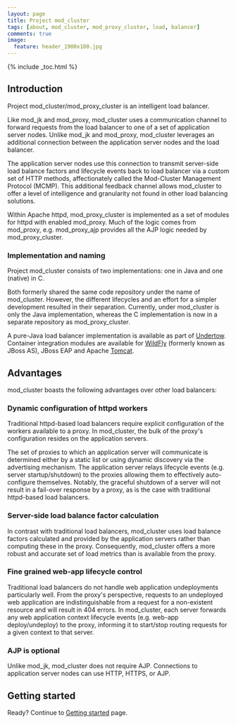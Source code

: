 ```yaml
---
layout: page
title: Project mod_cluster
tags: [about, mod_cluster, mod_proxy_cluster, load, balancer]
comments: true
image:
  feature: header_1900x100.jpg
---
```


{% include _toc.html %}

## Introduction

Project mod_cluster/mod_proxy_cluster is an intelligent load balancer.

Like mod_jk and mod_proxy, mod_cluster uses a communication channel to forward
requests from the load balancer to one of a set of application server nodes.
Unlike mod_jk and mod_proxy, mod_cluster leverages an additional connection
between the application server nodes and the load balancer.

The application server nodes use this connection to transmit server-side load
balance factors and lifecycle events back to load balancer via a custom set
of HTTP methods, affectionately called the Mod-Cluster Management Protocol
(MCMP). This additional feedback channel allows mod_cluster to offer a level
of intelligence and granularity not found in other load balancing solutions.

Within Apache httpd, mod_proxy_cluster is implemented as a set of modules
for httpd with enabled mod_proxy. Much of the logic comes from mod_proxy,
e.g. mod_proxy_ajp provides all the AJP logic needed by mod_proxy_cluster.

### Implementation and naming

Project mod_cluster consists of two implementations: one in Java and one
(native) in C.

Both formerly shared the same code repository under the name of mod_cluster.
However, the different lifecycles and an effort for a simpler development
resulted in their separation. Currently, under mod_cluster is only the Java
implementation, whereas the C implementation is now in a separate repository as
mod_proxy_cluster.

A pure-Java load balancer implementation is available as part of
[Undertow](https://undertow.io/). Container integration modules are available
for [WildFly](https://wildfly.org) (formerly known as JBoss AS), JBoss EAP and
Apache [Tomcat](https://tomcat.apache.org).

## Advantages

mod_cluster boasts the following advantages over other load balancers:

### Dynamic configuration of httpd workers

Traditional httpd-based load balancers require explicit configuration of the
workers available to a proxy. In mod_cluster, the bulk of the proxy's
configuration resides on the application servers.

The set of proxies to which an application server will communicate is
determined either by a static list or using dynamic discovery via the
advertising mechanism. The application server relays lifecycle events
(e.g. server startup/shutdown) to the proxies allowing them to effectively
auto-configure themselves. Notably, the graceful shutdown of a server will not
result in a fail-over response by a proxy, as is the case with traditional
httpd-based load balancers.

### Server-side load balance factor calculation

In contrast with traditional load balancers, mod_cluster uses load balance
factors calculated and provided by the application servers rather than
computing these in the proxy. Consequently, mod_cluster offers a more robust
and accurate set of load metrics than is available from the proxy.

### Fine grained web-app lifecycle control

Traditional load balancers do not handle web application undeployments
particularly well.
From the proxy's perspective, requests to an undeployed web application are
indistinguishable from a request for a non-existent resource and will result
in 404 errors. In mod_cluster, each server forwards any web application
context lifecycle events (e.g. web-app deploy/undeploy) to the proxy, informing
it to start/stop routing requests for a given context to that server.

### AJP is optional
Unlike mod_jk, mod_cluster does not require AJP.
Connections to application server nodes can use HTTP, HTTPS, or AJP.  

## Getting started

Ready? Continue to [Getting started](/getting-started) page.

